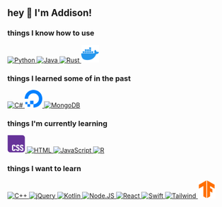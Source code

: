 ## hey 👋 I'm Addison!



### things I know how to use
<!-- Python, Java, Rust, Docker -->
<p align="left">
    <a href="https://www.python.org/" target="_blank" rel="noreferrer">
        <img src="https://github.com/danielcranney/profileme-dev/blob/main/public/icons/skills/python-colored.svg/" alt="Python" width="40" height="40">
    </a>
    <a href="https://www.oracle.com/java/" target="_blank" rel="noreferrer">
        <img src="https://github.com/danielcranney/profileme-dev/blob/main/public/icons/skills/java-colored.svg/" alt="Java" width="40" height="40">
    </a>
    <a href="https://www.rust-lang.org/" target="_blank" rel="noreferrer">
        <img src="https://github.com/danielcranney/profileme-dev/blob/main/public/icons/skills/rust-dark.svg/" alt="Rust" width="40" height="40">
    </a>
    <a href="https://www.docker.com/" target="_blank" rel="noreferrer">
        <img src="https://github.com/danielcranney/profileme-dev/blob/main/public/icons/skills/docker-colored.svg/" alt="Docker" width="40" height="40">
    </a>
</p>

### things I learned some of in the past
<!-- C#, Digital Ocean, MongoDB -->
<p align="left">
    <a href="https://learn.microsoft.com/en-us/dotnet/csharp/" target="_blank" rel="noreferrer">
        <img src="https://github.com/danielcranney/profileme-dev/blob/main/public/icons/skills/csharp-colored.svg/" alt="C#" width="40" height="40">
    </a>
    <a href="https://www.digitalocean.com/" target="_blank" rel="noreferrer">
        <img src="https://github.com/danielcranney/profileme-dev/blob/main/public/icons/skills/digitalocean-colored.svg/" alt="Digital Ocean" width="40" height="40">
    </a>
    <a href="https://www.mongodb.com/" target="_blank" rel="noreferrer">
        <img src="https://github.com/danielcranney/profileme-dev/blob/main/public/icons/skills/mongodb-colored.svg/" alt="MongoDB" width="40" height="40">
    </a>
</p>

### things I'm currently learning
<!-- CSS, HTML, JS, R -->
<p align="left">
    <a href="https://developer.mozilla.org/en-US/docs/Web/CSS/" target="_blank" rel="noreferrer">
        <img src="https://github.com/danielcranney/profileme-dev/blob/main/public/icons/skills/css3-colored.svg/" alt="CSS" width="40" height="40">
    </a>
    <a href="https://html.spec.whatwg.org/" target="_blank" rel="noreferrer">
        <img src="https://github.com/danielcranney/profileme-dev/blob/main/public/icons/skills/html5-colored.svg/" alt="HTML" width="40" height="40">
    </a>
    <a href="https://developer.mozilla.org/en-US/docs/Web/JavaScript/" target="_blank" rel="noreferrer">
        <img src="https://github.com/danielcranney/profileme-dev/blob/main/public/icons/skills/javascript-colored.svg/" alt="JavaScript" width="40" height="40">
    </a>
    <a href="https://www.r-project.org/" target="_blank" rel="noreferrer">
        <img src="https://github.com/danielcranney/profileme-dev/blob/main/public/icons/skills/rlang-colored.svg/" alt="R" width="40" height="40">
    </a>
</p>

### things I want to learn
<!-- C++, jQuery, Kotlin, nodeJS, React, Swift, Tailwind, TensorFlow -->
<p align="left">
    <a href="https://en.cppreference.com/w/" target="_blank" rel="noreferrer">
        <img src="https://github.com/danielcranney/profileme-dev/blob/main/public/icons/skills/cplusplus-colored.svg/" alt="C++" width="40" height="40">
    </a>
    <a href="https://jquery.com/" target="_blank" rel="noreferrer">
        <img src="https://github.com/danielcranney/profileme-dev/blob/main/public/icons/skills/jquery-colored.svg/" alt="jQuery" width="40" height="40">
    </a>
    <a href="https://kotlinlang.org/" target="_blank" rel="noreferrer">
        <img src="https://github.com/danielcranney/profileme-dev/blob/main/public/icons/skills/kotlin-colored.svg/" alt="Kotlin" width="40" height="40">
    </a>
    <a href="https://nodejs.org/en/" target="_blank" rel="noreferrer">
        <img src="https://github.com/danielcranney/profileme-dev/blob/main/public/icons/skills/nodejs-colored.svg/" alt="Node.JS" width="40" height="40">
    </a>
    <a href="https://react.dev/" target="_blank" rel="noreferrer">
        <img src="https://github.com/danielcranney/profileme-dev/blob/main/public/icons/skills/react-colored.svg/" alt="React" width="40" height="40">
    </a>
    <a href="https://www.swift.org/" target="_blank" rel="noreferrer">
        <img src="https://github.com/danielcranney/profileme-dev/blob/main/public/icons/skills/swift-colored.svg/" alt="Swift" width="40" height="40">
    </a>
    <a href="https://tailwindcss.com/" target="_blank" rel="noreferrer">
        <img src="https://github.com/danielcranney/profileme-dev/blob/main/public/icons/skills/tailwindcss-colored.svg/" alt="Tailwind" width="40" height="40">
    </a>
    <a href="https://www.tensorflow.org/" target="_blank" rel="noreferrer">
        <img src="https://github.com/danielcranney/profileme-dev/blob/main/public/icons/skills/tensorflow-colored.svg/" alt="TensorFlow" width="40" height="40">
    </a>
</p>



<!--
**amachn/amachn** is a ✨ _special_ ✨ repository because its `README.md` (this file) appears on your GitHub profile.

Here are some ideas to get you started:

- 🔭 I’m currently working on ...
- 🌱 I’m currently learning ...
- 👯 I’m looking to collaborate on ...
- 🤔 I’m looking for help with ...
- 💬 Ask me about ...
- 📫 How to reach me: ...
- 😄 Pronouns: ...
- ⚡ Fun fact: ...
-->
